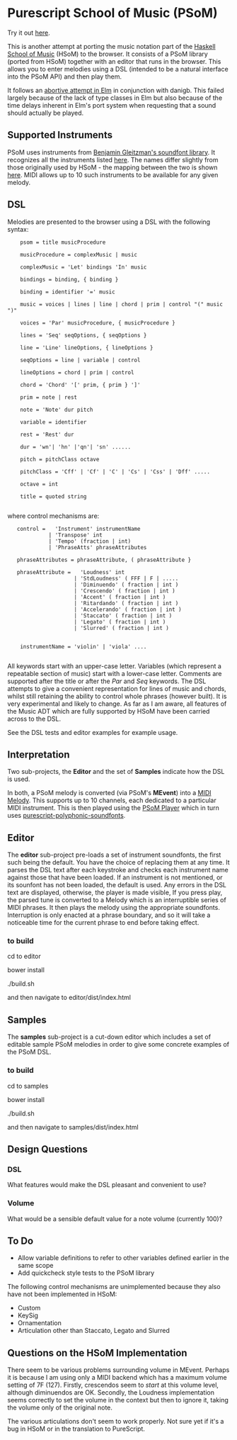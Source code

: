 Purescript School of Music (PSoM)
=================================

Try it out [here](http://www.tradtunedb.org.uk:8600/).

This is another attempt at porting the music notation part of the [Haskell School of Music](https://github.com/Euterpea/Euterpea2) (HSoM) to the browser. It consists of a PSoM library (ported from HSoM) together with an editor that runs in the browser. This allows you to enter melodies using a DSL (intended to be a natural interface into the PSoM API) and then play them.

It follows an [abortive attempt in Elm](https://github.com/danigb/elm-school-of-music) in conjunction with danigb.  This failed largely because of the lack of type classes in Elm but also because of the time delays inherent in Elm's port system when requesting that a sound should actually be played.

Supported Instruments
---------------------

PSoM uses instruments from [Benjamin Gleitzman's soundfont library](https://github.com/gleitz/midi-js-soundfonts).  It recognizes all the instruments listed [here](http://gleitz.github.io/midi-js-soundfonts/FluidR3_GM/names.json).  The names differ slightly from those originally used by HSoM - the mapping between the two is shown [here](https://github.com/newlandsvalley/purescript-school-of-music/blob/master/HSoM_INSTRUMENTS.md).  MIDI allows up to 10 such instruments to be available for any given melody.

DSL
---

Melodies are presented to the browser using a DSL with the following syntax:

``` 
    psom = title musicProcedure

    musicProcedure = complexMusic | music
    
    complexMusic = 'Let' bindings 'In' music
    
    bindings = binding, { binding }
    
    binding = identifier '=' music

    music = voices | lines | line | chord | prim | control "(" music ")"

    voices = 'Par' musicProcedure, { musicProcedure }

    lines = 'Seq' seqOptions, { seqOptions }

    line = 'Line' lineOptions, { lineOptions }
    
    seqOptions = line | variable | control

    lineOptions = chord | prim | control

    chord = 'Chord' '[' prim, { prim } ']'

    prim = note | rest

    note = 'Note' dur pitch 
    
    variable = identifier

    rest = 'Rest' dur

    dur = 'wn'| 'hn' |'qn'| 'sn' ......

    pitch = pitchClass octave

    pitchClass = 'Cff' | 'Cf' | 'C' | 'Cs' | 'Css' | 'Dff' .....

    octave = int
    
    title = quoted string
    
```
where control mechanisms are:

```
   control =   'Instrument' instrumentName 
             | 'Transpose' int 
             | 'Tempo' (fraction | int) 
             | 'PhraseAtts' phraseAttributes

   phraseAttributes = phraseAttribute, ( phraseAttribute }
   
   phraseAttribute =   'Loudness' int
                     | 'StdLoudness' ( FFF | F | .....
                     | 'Diminuendo' ( fraction | int ) 
                     | 'Crescendo' ( fraction | int ) 
                     | 'Accent' ( fraction | int ) 
                     | 'Ritardando' ( fraction | int ) 
                     | 'Accelerando' ( fraction | int ) 
                     | 'Staccato' ( fraction | int ) 
                     | 'Legato' ( fraction | int ) 
                     | 'Slurred' ( fraction | int ) 
                     

    instrumentName = 'violin' | 'viola' ....                     
                     
```

All keywords start with an upper-case letter.  Variables (which represent a repeatable section of music) start with a lower-case letter. Comments are supported after the title or after the _Par_ and _Seq_ keywords. The DSL attempts to give a convenient representation for lines of music and chords, whilst still retaining the ability to control whole phrases (however built). It is very experimental and likely to change. As far as I am aware, all features of the Music ADT which are fully supported by HSoM have been carried across to the DSL.

See the DSL tests and editor examples for example usage.

Interpretation
--------------

Two sub-projects, the __Editor__ and the set of __Samples__ indicate how the DSL is used.

In both, a PSoM melody is converted (via PSoM's __MEvent__) into a [MIDI Melody](https://github.com/newlandsvalley/purescript-midi-player/blob/master/src/Data/Midi/Player/HybridPerformance.purs). This supports up to 10 channels, each dedicated to a particular MIDI instrument.  This is then played using  the [PSoM Player](https://github.com/newlandsvalley/purescript-psom-player) which in turn uses [purescript-polyphonic-soundfonts](https://github.com/newlandsvalley/purescript-polyphonic-soundfonts).

Editor
------

The __editor__ sub-project pre-loads a set of instrument soundfonts, the first such being the default. You have the choice of replacing them at any time. It parses the DSL text after each keystroke and checks each instrument name against those that have been loaded.  If an instrument is not mentioned, or its sounfont has not been loaded, the default is used. Any errors in the DSL text are displayed, otherwise, the player is made visible,  If you press play, the parsed tune is converted to a Melody which is an interruptible series of MIDI phrases. It then plays the melody using the appropriate soundfonts. Interruption is only enacted at a phrase boundary, and so it will take a noticeable time for the current phrase to end before taking effect.

### to build 

   cd to editor
 
   bower install

   ./build.sh

   and then navigate to editor/dist/index.html

Samples
-------

The __samples__ sub-project is a cut-down editor which includes a set of editable sample PSoM melodies in order to give some concrete examples of the PSoM DSL.

### to build 

   cd to samples
 
   bower install

   ./build.sh

   and then navigate to samples/dist/index.html


Design Questions
----------------

### DSL

What features would make the DSL pleasant and convenient to use?

### Volume

What would be a sensible default value for a note volume (currently 100)?

To Do
-----

*  Allow variable definitions to refer to other variables defined earlier in the same scope
*  Add quickcheck style tests to the PSoM library

The following control mechanisms are unimplemented because they also have not been implemented in HSoM:

*  Custom
*  KeySig
*  Ornamentation
*  Articulation other than Staccato, Legato and Slurred
  

Questions on the HSoM Implementation
------------------------------------


There seem to be various problems surrounding volume in MEvent.  Perhaps it is because I am using only a MIDI backend which has a maximum volume setting of 7F (127).  Firstly, crescendos seem to _start_ at this volume level, although diminuendos are OK.  Secondly, the Loudness implementation seems correctly to set the volume in the context but then to ignore it, taking the volume only of the original note.

The various articulations don't seem to work properly.  Not sure yet if it's a bug in HSoM or in the translation to PureScript.


